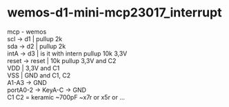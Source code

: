 # wemos-d1-mini-mcp23017_interrupt

mcp   - wemos  
scl   -> d1 | pullup 2k  
sda   -> d2 | pullup 2k  
intA  -> d3 | is it with intern pullup 10k 3,3V  
reset -> reset | 10k pullup 3,3V and C2  
VDD | 3,3V and C1  
VSS | GND and C1, C2  
A1-A3 -> GND  
portA0-2 -> KeyA-C -> GND  
C1 C2 = keramic ~700pF ~x7r or x5r or ...   

